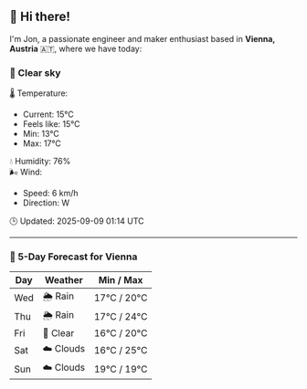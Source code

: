 ## 👋 Hi there!

I'm Jon, a passionate engineer and maker enthusiast based in **Vienna, Austria** 🇦🇹, where we have today:

### 🌙 Clear sky 

🌡️ Temperature: 
* Current: 15°C
* Feels like: 15°C
* Min: 13°C 
* Max: 17°C  

💧 Humidity: 76%  
🌬️ Wind: 
* Speed: 6 km/h 
* Direction: W  

🕒 Updated: 2025-09-09 01:14 UTC

---

### 📅 5-Day Forecast for Vienna

| Day | Weather | Min / Max |
|-----|---------|------------|
| Wed | 🌦️ Rain | 17°C / 20°C |
| Thu | 🌦️ Rain | 17°C / 24°C |
| Fri | 🌙 Clear | 16°C / 20°C |
| Sat | ☁️ Clouds | 16°C / 25°C |
| Sun | ☁️ Clouds | 19°C / 19°C |
